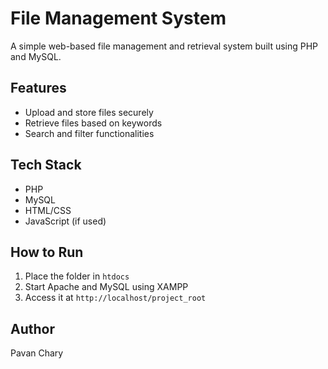 # File Management System

A simple web-based file management and retrieval system built using PHP and MySQL.

## Features
- Upload and store files securely
- Retrieve files based on keywords
- Search and filter functionalities

## Tech Stack
- PHP
- MySQL
- HTML/CSS
- JavaScript (if used)

## How to Run
1. Place the folder in `htdocs`
2. Start Apache and MySQL using XAMPP
3. Access it at `http://localhost/project_root`

## Author
Pavan Chary
